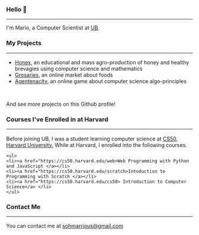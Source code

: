 ### Hello 👋
<hr style="border-collapse:collapse">
I'm Mario, a Computer Scientist at <a href="https://ubuea.cm">UB</a>.

### My Projects <hr>
<ul>
   <li><a href="https://honex.com">Honex</a><data>, an educational and mass agro-production of honey and 
   healthy brevagies using computer science and mathematics</data></li>
   <li><a href="https://grocery.com">Grosaries</a><data>, an online market about foods</data></li>
   <li><a href="https://agentcalcul.com">Agentenacity</a><data>, an online game about computer science algo-principles</data></li>   
</ul>
<br><p>And see more projects on this Github profile!</p>

### Courses I've Enrolled in at Harvard<hr>
<p>
	<data>Before joining UB, I was a student learning computer science at
	<a href="https://cs50.harvard.edu">CS50, Harvard University.</a> While at Harvard, I enrolled into the following courses.</data>
</p>
	
	<ul>
	<li><a href="https://cs50.harvard.edu/web>Web Programming with Python and JavaScript </a></li>
	<li><a href="https://cs50.harvard.edu/scratch>Intoduction to Programming with Scratch </a></li>
	<li><a href="https://cs50.harvard.edu/cs50> Introduction to Computer Science</a> </li>
	</ul>     
		 




### Contact Me <hr>
<p>You can contact me at <a href="mailto:sohmarrious@gmail.com">sohmarrious@gmail.com</a></p>
